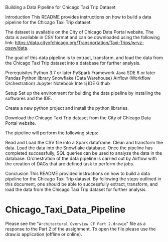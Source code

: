 Building a Data Pipeline for Chicago Taxi Trip Dataset

Introduction
This README provides instructions on how to build a data pipeline for the Chicago Taxi Trip dataset.

The dataset is available on the City of Chicago Data Portal website. The data is available in CSV format and can be downloaded using the following link: https://data.cityofchicago.org/Transportation/Taxi-Trips/wrvz-psew/data.

The goal of this data pipeline is to extract, transform, and load the data from the Chicago Taxi Trip dataset into a database for further analysis.

Prerequisites
Python 3.7 or later
PySpark Framework
Java SDE 8 or later 
Pandas Python library
Snowflake (Data Warehouse)
Airflow (Workflow Orchestration)
Jupyter Notebook
Intellij IDE
Github

Setup
Set up the environment for building the data pipeline by installing the softwares and the IDE.

Create a new python project and install the python libraries.

Download the Chicago Taxi Trip dataset from the City of Chicago Data Portal website.

The pipeline will perform the following steps:

Read and Load the CSV file into a Spark dataframe.
Clean and transform the data.
Load the data into the Snowflake database.
Once the pipeline has completed successfully, SQL queries can be used to analyze the data in the database.
Orchestration of the data pipeline is carried out by Airflow with the creation of DAGs that are defined task to perform the jobs.

Conclusion
This README provided instructions on how to build a data pipeline for the Chicago Taxi Trip dataset. By following the steps outlined in this document, one should be able to successfully extract, transform, and load the data from the Chicago Taxi Trip dataset for further analysis.



# Chicago_Taxi_Data_Pipeline
Please see the "`Architectural Overview CF Part 2.drawio`" file as a response to the Part 2 of the assignment. To open the file please use the draw.io application (offline or online). 


